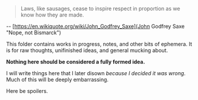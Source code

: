 > Laws, like sausages, cease to inspire respect in proportion as we know how they are made.

-- [https://en.wikiquote.org/wiki/John_Godfrey_Saxe](John Godfrey Saxe "Nope, not Bismarck")

This folder contains works in progress, notes, and other bits of ephemera. It is for raw thoughts, unifinished ideas, and general mucking about.  

__Nothing here should be considered a fully formed idea.__ 

I will write things here that I later disown _because I decided it was wrong_.  Much of this will be deeply embarrassing. 

Here be spoilers.
